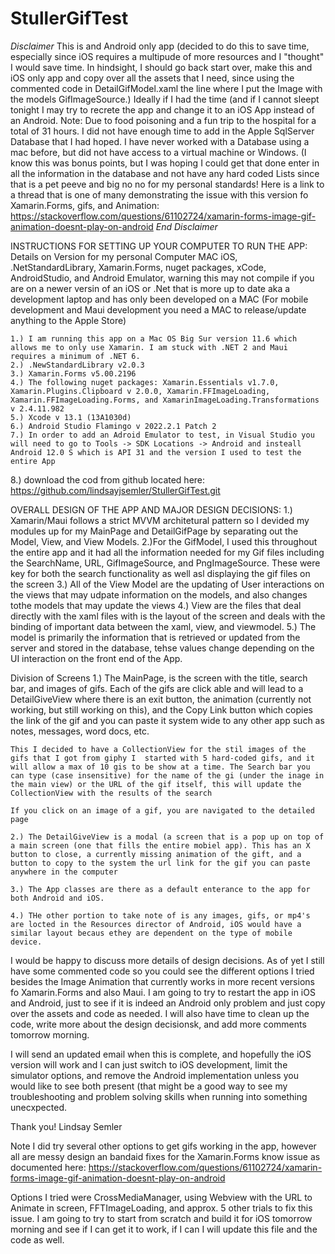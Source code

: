# StullerGifTest

*Disclaimer* 
This is and Android only app (decided to do this to save time, especially since iOS requires a multipude of more resources and I "thought" I would save time. In hindsight, I should go back start over, make this and iOS only app and copy over all the assets that I need, since using the commented code in DetailGifModel.xaml the line where I put the Image with the models GifImageSource.) Ideally if I had the time (and if I cannot sleept tonight I may try to recrete the app and change it to an iOS App instead of an Android. Note: Due to food poisoning and a fun trip to the hospital for a total of 31 hours. I did not have enough time to add in the Apple SqlServer Database that I had hoped. I have never worked with a Database using a mac before, but did not have access to a virtual machine or Windows. (I know this was bonus points, but I was hoping I could get that done enter in all the information in the database and not have any hard coded Lists since that is a pet peeve and big no no for my personal standards! Here is a link to a thread that is one of many demonstrating the issue with this version fo Xamarin.Forms, gifs, and Animation: https://stackoverflow.com/questions/61102724/xamarin-forms-image-gif-animation-doesnt-play-on-android
*End Disclaimer*

INSTRUCTIONS FOR SETTING UP YOUR COMPUTER TO RUN THE APP:
Details on Version for my personal Computer MAC iOS, .NetStandardLibrary, Xamarin.Forms, nuget packages, xCode, AndroidStudio, and Android Emulator, warning this may not compile if you are on a newer versin of an iOS or .Net that is more up to date aka a development laptop and has only been developed on a MAC (For mobile development and Maui development you need a MAC to release/update anything to the Apple Store)
    
    1.) I am running this app on a Mac OS Big Sur version 11.6 which allows me to only use Xamarin. I am stuck with .NET 2 and Maui requires a minimum of .NET 6.
    2.) .NewStandardLibrary v2.0.3
    3.) Xamarin.Forms v5.00.2196
    4.) The following nuget packages: Xamarin.Essentials v1.7.0, Xamarin.Plugins.Clipboard v 2.0.0, Xamarin.FFImageLoading, Xamarin.FFImageLoading.Forms, and XamarinImageLoading.Transformations v 2.4.11.982
    5.) Xcode v 13.1 (13A1030d)
    6.) Android Studio Flamingo v 2022.2.1 Patch 2
    7.) In order to add an Adroid Emulator to test, in Visual Studio you will need to go to Tools -> SDK Locations -> Android and insteall Android 12.0 S which is API 31 and the version I used to test the entire App
  8.) download the cod from github located here: https://github.com/lindsayjsemler/StullerGifTest.git


OVERALL DESIGN OF THE APP AND MAJOR DESIGN DECISIONS:
    1.) Xamarin/Maui follows a strict MVVM architetural pattern so I devided my modules up for my MainPage and DetailGifPage by separating out the Model, View, and View Models.
    2.)For the GifModel, I used this throughout the entire app and it had all the information needed for my Gif files including the SearchName, URL, GifImageSource, and PngImageSource. These were key for both the search functionality as well asl displaying the gif files on the screen
    3.) All of the View Model are the updating of User interactions on the views that may udpate information on the models, and also changes tothe models that may update the views
    4.) View are the files that deal directly with the xaml files with is the layout of the screen and deals with the binding of important data between the xaml, view, and viewmodel.
    5.) The model is primarily the information that is retrieved or updated from the server and stored in the database, tehse values change depending on the UI interaction on the front end of the App.

Division of Screens
    1.) The MainPage, is the screen with the title, search bar, and images of gifs. Each of the gifs are click able and will lead to a DetailGiveView where there is an exit button, the animation (currently not working, but still working on this), and the Copy Link button which copies the link of the gif and you can paste it system wide to any other app such as notes, messages, word docs, etc. 
    
    This I decided to have a CollectionView for the stil images of the gifs that I got from giphy I  started with 5 hard-coded gifs, and it will allow a max of 10 gis to be show at a time. The Search bar you can type (case insensitive) for the name of the gi (under the inage in the main view) or the URL of the gif itself, this will update the CollectionView with the results of the search
    
    If you click on an image of a gif, you are navigated to the detailed page
    
    2.) The DetailGiveView is a modal (a screen that is a pop up on top of a main screen (one that fills the entire mobiel app). This has an X button to close, a currently missing animation of the gift, and a button to copy to the system the url link for the gif you can paste anywhere in the computer
    
    3.) The App classes are there as a default enterance to the app for both Android and iOS.
    
    4.) THe other portion to take note of is any images, gifs, or mp4's are locted in the Resources director of Android, iOS would have a similar layout becaus ethey are dependent on the type of mobile device. 

I would be happy to discuss more details of design decisions. As of yet I still have some commented code so you could see the different options I tried besides the Image Animation that currently works in more recent versions fo Xamarin.Forms and also Maui. I am going to try to restart the app in iOS and Android, just to see if it is indeed an Android only problem and just copy over the assets and code as needed. I will also have time to clean up the code, write more about the design decisionsk, and add more comments tomorrow morning. 

I will send an updated email when this is complete, and hopefully the iOS version will work and I can just switch to iOS development, limit the simulator options, and remove the Android implementation unless you would like to see both present (that might be a good way to see my troubleshooting and problem solving skills when running into something unecxpected.

Thank you!
Lindsay Semler



Note I did try several other options to get gifs working in the app, however all are messy design an bandaid fixes for the Xamarin.Forms know issue as documented here: https://stackoverflow.com/questions/61102724/xamarin-forms-image-gif-animation-doesnt-play-on-android

Options I tried were CrossMediaManager, using Webview with the URL to Animate in screen, FFTImageLoading, and approx. 5 other trials to fix this issue. I am going to try to start from scratch and build it for iOS tomorrow morning and see if I can get it to work, if I can I will update this file and the code as well. 



